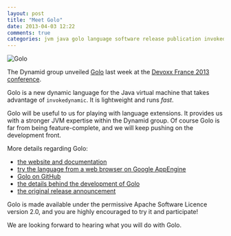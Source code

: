 ```yaml
---
layout: post
title: "Meet Golo"
date: 2013-04-03 12:22
comments: true
categories: jvm java golo language software release publication invokedynamic
---
```


![Golo](http://golo-lang.org/images/logo-golo.png)

The Dynamid group unveiled [Golo](http://golo-lang.org/) last week at the [Devoxx France 2013 conference](http://www.devoxx.fr/).

Golo is a new dynamic language for the Java virtual machine that takes advantage of `invokedynamic`.
It is lightweight and runs *fast*.

Golo will be useful to us for playing with language extensions. It provides us with a stronger JVM expertise within
the Dynamid group. Of course Golo is far from being feature-complete, and we will keep pushing on the development front.

More details regarding Golo:

* [the website and documentation](http://golo-lang.org/)
* [try the language from a web browser on Google AppEngine](http://golo-console.appspot.com/)
* [Golo on GitHub](https://github.com/golo-lang/golo-lang)
* [the details behind the development of Golo](http://julien.ponge.org/notes/golo-story/)
* [the original release announcement](http://golo-lang.org/news/2013/03/27/golo-opensourced/)

Golo is made available under the permissive Apache Software Licence version 2.0, and you are highly encouraged to try it and participate!

We are looking forward to hearing what you will do with Golo.
